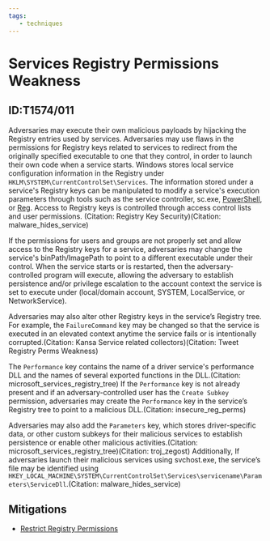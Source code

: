 ```yaml
---
tags:
   - techniques
---
```

# Services Registry Permissions Weakness
## ID:T1574/011
Adversaries may execute their own malicious payloads by hijacking the Registry entries used by services. Adversaries may use flaws in the permissions for Registry keys related to services to redirect from the originally specified executable to one that they control, in order to launch their own code when a service starts. Windows stores local service configuration information in the Registry under <code>HKLM\SYSTEM\CurrentControlSet\Services</code>. The information stored under a service's Registry keys can be manipulated to modify a service's execution parameters through tools such as the service controller, sc.exe,  [PowerShell](/mitre/techniques/T1059/001), or [Reg](/mitre/software/S0075). Access to Registry keys is controlled through access control lists and user permissions. (Citation: Registry Key Security)(Citation: malware_hides_service)

If the permissions for users and groups are not properly set and allow access to the Registry keys for a service, adversaries may change the service's binPath/ImagePath to point to a different executable under their control. When the service starts or is restarted, then the adversary-controlled program will execute, allowing the adversary to establish persistence and/or privilege escalation to the account context the service is set to execute under (local/domain account, SYSTEM, LocalService, or NetworkService).

Adversaries may also alter other Registry keys in the service’s Registry tree. For example, the <code>FailureCommand</code> key may be changed so that the service is executed in an elevated context anytime the service fails or is intentionally corrupted.(Citation: Kansa Service related collectors)(Citation: Tweet Registry Perms Weakness)

The <code>Performance</code> key contains the name of a driver service's performance DLL and the names of several exported functions in the DLL.(Citation: microsoft_services_registry_tree) If the <code>Performance</code> key is not already present and if an adversary-controlled user has the <code>Create Subkey</code> permission, adversaries may create the <code>Performance</code> key in the service’s Registry tree to point to a malicious DLL.(Citation: insecure_reg_perms)

Adversaries may also add the <code>Parameters</code> key, which stores driver-specific data, or other custom subkeys for their malicious services to establish persistence or enable other malicious activities.(Citation: microsoft_services_registry_tree)(Citation: troj_zegost) Additionally, If adversaries launch their malicious services using svchost.exe, the service’s file may be identified using <code>HKEY_LOCAL_MACHINE\SYSTEM\CurrentControlSet\Services\servicename\Parameters\ServiceDll</code>.(Citation: malware_hides_service)
## Mitigations
* [Restrict Registry Permissions](mitigations/M1024)
